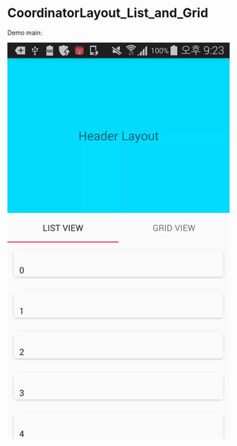 # CoordinatorLayout_List_and_Grid
Demo main:

![](https://github.com/bulbulhossen/CoordinatorLayout_List_and_Grid/blob/master/coordinatorlayouthelperscreenshot.gif?raw=true)



